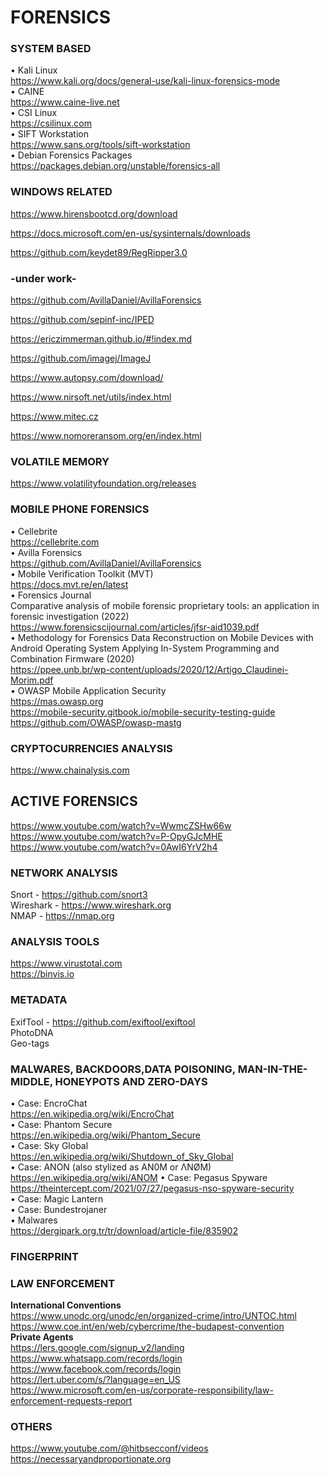 # FORENSICS

### SYSTEM BASED  
• Kali Linux  
https://www.kali.org/docs/general-use/kali-linux-forensics-mode  
• CAINE  
https://www.caine-live.net  
• CSI Linux  
https://csilinux.com  
• SIFT Workstation  
https://www.sans.org/tools/sift-workstation  
• Debian Forensics Packages  
https://packages.debian.org/unstable/forensics-all  

### WINDOWS RELATED  

https://www.hirensbootcd.org/download    

https://docs.microsoft.com/en-us/sysinternals/downloads  

https://github.com/keydet89/RegRipper3.0  

### -under work-  

https://github.com/AvillaDaniel/AvillaForensics  

https://github.com/sepinf-inc/IPED  

https://ericzimmerman.github.io/#!index.md  

https://github.com/imagej/ImageJ  

https://www.autopsy.com/download/  

https://www.nirsoft.net/utils/index.html  

https://www.mitec.cz  

https://www.nomoreransom.org/en/index.html  

### VOLATILE MEMORY
https://www.volatilityfoundation.org/releases  

### MOBILE PHONE FORENSICS
• Cellebrite    
https://cellebrite.com    
• Avilla Forensics  
https://github.com/AvillaDaniel/AvillaForensics  
• Mobile Verification Toolkit (MVT)  
https://docs.mvt.re/en/latest    
• Forensics Journal  
Comparative analysis of mobile forensic proprietary tools: an application in forensic investigation (2022)  
https://www.forensicscijournal.com/articles/jfsr-aid1039.pdf  
• Methodology for Forensics Data Reconstruction on Mobile Devices with Android Operating System Applying In-System Programming and Combination Firmware (2020)  
https://ppee.unb.br/wp-content/uploads/2020/12/Artigo_Claudinei-Morim.pdf  
• OWASP Mobile Application Security  
https://mas.owasp.org    
https://mobile-security.gitbook.io/mobile-security-testing-guide    
https://github.com/OWASP/owasp-mastg    

### CRYPTOCURRENCIES ANALYSIS    
https://www.chainalysis.com    

## ACTIVE FORENSICS

https://www.youtube.com/watch?v=WwmcZSHw66w  
https://www.youtube.com/watch?v=P-OpyGJcMHE  
https://www.youtube.com/watch?v=0AwI6YrV2h4  

### NETWORK ANALYSIS
Snort - https://github.com/snort3  
Wireshark - https://www.wireshark.org  
NMAP - https://nmap.org  

### ANALYSIS TOOLS    
https://www.virustotal.com  
https://binvis.io  

### METADATA  
ExifTool - https://github.com/exiftool/exiftool  
PhotoDNA  
Geo-tags  

### MALWARES, BACKDOORS,DATA POISONING, MAN-IN-THE-MIDDLE, HONEYPOTS AND ZERO-DAYS  
• Case: EncroChat  
https://en.wikipedia.org/wiki/EncroChat    
• Case: Phantom Secure    
https://en.wikipedia.org/wiki/Phantom_Secure    
• Case: Sky Global    
https://en.wikipedia.org/wiki/Shutdown_of_Sky_Global    
• Case: ANON (also stylized as AN0M or ΛNØM)    
https://en.wikipedia.org/wiki/ANOM
• Case: Pegasus Spyware    
https://theintercept.com/2021/07/27/pegasus-nso-spyware-security    
• Case: Magic Lantern    
• Case: Bundestrojaner    
• Malwares    
https://dergipark.org.tr/tr/download/article-file/835902  

### FINGERPRINT  



### LAW ENFORCEMENT  

**International Conventions**  
https://www.unodc.org/unodc/en/organized-crime/intro/UNTOC.html    
https://www.coe.int/en/web/cybercrime/the-budapest-convention    
**Private Agents**   
https://lers.google.com/signup_v2/landing    
https://www.whatsapp.com/records/login    
https://www.facebook.com/records/login    
https://lert.uber.com/s/?language=en_US  
https://www.microsoft.com/en-us/corporate-responsibility/law-enforcement-requests-report  

### OTHERS  
https://www.youtube.com/@hitbsecconf/videos  
https://necessaryandproportionate.org  




